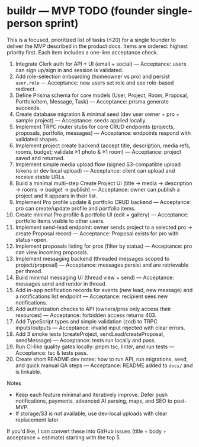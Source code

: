 # buildr — MVP TODO (founder single-person sprint)

This is a focused, prioritized list of tasks (≤20) for a single founder to deliver the MVP described in the product docs. Items are ordered: highest priority first. Each item includes a one-line acceptance check.

1. Integrate Clerk auth for API + UI (email + social) — Acceptance: users can sign up/sign in and session is validated.
2. Add role-selection onboarding (homeowner vs pro) and persist `user.role` — Acceptance: new users set role and see role-based redirect.
3. Define Prisma schema for core models (User, Project, Room, Proposal, PortfolioItem, Message, Task) — Acceptance: prisma generate succeeds.
4. Create database migration & minimal seed (dev user owner + pro + sample project) — Acceptance: seeds applied locally.
5. Implement TRPC router stubs for core CRUD endpoints (projects, proposals, portfolio, messages) — Acceptance: endpoints respond with validated shapes.
6. Implement project create backend (accept title, description, media refs, rooms, budget; validate ≥1 photo & ≥1 room) — Acceptance: project saved and returned.
7. Implement simple media upload flow (signed S3-compatible upload tokens or dev local upload) — Acceptance: client can upload and receive stable URLs.
8. Build a minimal multi-step Create Project UI (title → media → description → rooms → budget → publish) — Acceptance: owner can publish a project and it appears in their list.
9. Implement Pro profile update & portfolio CRUD backend — Acceptance: pro can create/update profile and portfolio items.
10. Create minimal Pro profile & portfolio UI (edit + gallery) — Acceptance: portfolio items visible to other users.
11. Implement send-lead endpoint: owner sends project to a selected pro → create Proposal record — Acceptance: Proposal exists for pro with status=open.
12. Implement proposals listing for pros (filter by status) — Acceptance: pro can view incoming proposals.
13. Implement messaging backend (threaded messages scoped to project/proposal) — Acceptance: messages persist and are retrievable per thread.
14. Build minimal messaging UI (thread view + send) — Acceptance: messages send and render in thread.
15. Add in-app notification records for events (new lead, new message) and a notifications list endpoint — Acceptance: recipient sees new notifications.
16. Add authorization checks to API (owners/pros only access their resources) — Acceptance: forbidden access returns 403.
17. Add TypeScript types and simple validation (zod) to TRPC inputs/outputs — Acceptance: invalid input rejected with clear errors.
18. Add 3 smoke tests (createProject, sendLead/createProposal, sendMessage) — Acceptance: tests run locally and pass.
19. Run CI-like quality gates locally: pnpm tsc, linter, and run tests — Acceptance: tsc & tests pass.
20. Create short README dev notes: how to run API, run migrations, seed, and quick manual QA steps — Acceptance: README added to `docs/` and is linkable.

Notes

- Keep each feature minimal and iteratively improve. Defer push notifications, payments, advanced AI parsing, maps, and SEO to post-MVP.
- If storage/S3 is not available, use dev-local uploads with clear replacement later.

If you'd like, I can convert these into GitHub issues (title + body + acceptance + estimate) starting with the top 5.
